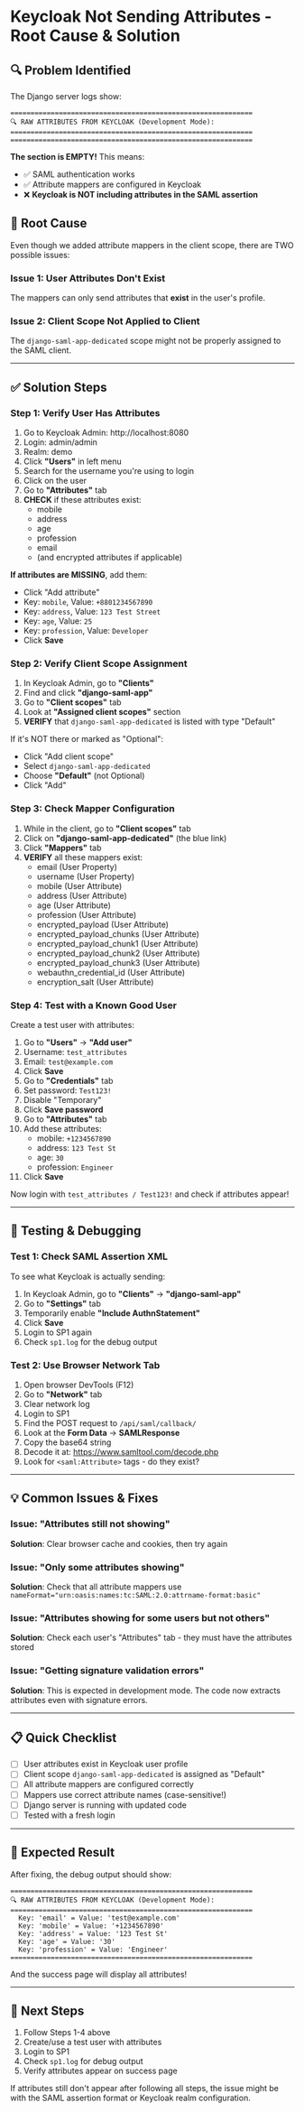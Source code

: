# Keycloak Not Sending Attributes - Root Cause & Solution

## 🔍 Problem Identified

The Django server logs show:
```
============================================================
🔍 RAW ATTRIBUTES FROM KEYCLOAK (Development Mode):
============================================================
============================================================
```

**The section is EMPTY!** This means:
- ✅ SAML authentication works
- ✅ Attribute mappers are configured in Keycloak
- ❌ **Keycloak is NOT including attributes in the SAML assertion**

## 🎯 Root Cause

Even though we added attribute mappers in the client scope, there are TWO possible issues:

### Issue 1: User Attributes Don't Exist
The mappers can only send attributes that **exist** in the user's profile.

### Issue 2: Client Scope Not Applied to Client
The `django-saml-app-dedicated` scope might not be properly assigned to the SAML client.

---

## ✅ Solution Steps

### Step 1: Verify User Has Attributes

1. Go to Keycloak Admin: http://localhost:8080
2. Login: admin/admin
3. Realm: demo
4. Click **"Users"** in left menu
5. Search for the username you're using to login
6. Click on the user
7. Go to **"Attributes"** tab
8. **CHECK** if these attributes exist:
   - mobile
   - address
   - age
   - profession
   - email
   - (and encrypted attributes if applicable)

**If attributes are MISSING**, add them:
- Click "Add attribute"
- Key: `mobile`, Value: `+8801234567890`
- Key: `address`, Value: `123 Test Street`
- Key: `age`, Value: `25`
- Key: `profession`, Value: `Developer`
- Click **Save**

### Step 2: Verify Client Scope Assignment

1. In Keycloak Admin, go to **"Clients"**
2. Find and click **"django-saml-app"**
3. Go to **"Client scopes"** tab
4. Look at **"Assigned client scopes"** section
5. **VERIFY** that `django-saml-app-dedicated` is listed with type "Default"

If it's NOT there or marked as "Optional":
- Click "Add client scope"
- Select `django-saml-app-dedicated`
- Choose **"Default"** (not Optional)
- Click "Add"

### Step 3: Check Mapper Configuration

1. While in the client, go to **"Client scopes"** tab
2. Click on **"django-saml-app-dedicated"** (the blue link)
3. Click **"Mappers"** tab
4. **VERIFY** all these mappers exist:
   - email (User Property)
   - username (User Property)
   - mobile (User Attribute)
   - address (User Attribute)
   - age (User Attribute)
   - profession (User Attribute)
   - encrypted_payload (User Attribute)
   - encrypted_payload_chunks (User Attribute)
   - encrypted_payload_chunk1 (User Attribute)
   - encrypted_payload_chunk2 (User Attribute)
   - encrypted_payload_chunk3 (User Attribute)
   - webauthn_credential_id (User Attribute)
   - encryption_salt (User Attribute)

### Step 4: Test with a Known Good User

Create a test user with attributes:

1. Go to **"Users"** → **"Add user"**
2. Username: `test_attributes`
3. Email: `test@example.com`
4. Click **Save**
5. Go to **"Credentials"** tab
6. Set password: `Test123!`
7. Disable "Temporary"
8. Click **Save password**
9. Go to **"Attributes"** tab
10. Add these attributes:
    - mobile: `+1234567890`
    - address: `123 Test St`
    - age: `30`
    - profession: `Engineer`
11. Click **Save**

Now login with `test_attributes / Test123!` and check if attributes appear!

---

## 🧪 Testing & Debugging

### Test 1: Check SAML Assertion XML

To see what Keycloak is actually sending:

1. In Keycloak Admin, go to **"Clients"** → **"django-saml-app"**
2. Go to **"Settings"** tab
3. Temporarily enable **"Include AuthnStatement"**
4. Click **Save**
5. Login to SP1 again
6. Check `sp1.log` for the debug output

### Test 2: Use Browser Network Tab

1. Open browser DevTools (F12)
2. Go to **"Network"** tab
3. Clear network log
4. Login to SP1
5. Find the POST request to `/api/saml/callback/`
6. Look at the **Form Data** → **SAMLResponse**
7. Copy the base64 string
8. Decode it at: https://www.samltool.com/decode.php
9. Look for `<saml:Attribute>` tags - do they exist?

---

## 💡 Common Issues & Fixes

### Issue: "Attributes still not showing"
**Solution**: Clear browser cache and cookies, then try again

### Issue: "Only some attributes showing"
**Solution**: Check that all attribute mappers use `nameFormat="urn:oasis:names:tc:SAML:2.0:attrname-format:basic"`

### Issue: "Attributes showing for some users but not others"
**Solution**: Check each user's "Attributes" tab - they must have the attributes stored

### Issue: "Getting signature validation errors"
**Solution**: This is expected in development mode. The code now extracts attributes even with signature errors.

---

## 📋 Quick Checklist

- [ ] User attributes exist in Keycloak user profile
- [ ] Client scope `django-saml-app-dedicated` is assigned as "Default"
- [ ] All attribute mappers are configured correctly
- [ ] Mappers use correct attribute names (case-sensitive!)
- [ ] Django server is running with updated code
- [ ] Tested with a fresh login

---

## 🎯 Expected Result

After fixing, the debug output should show:

```
============================================================
🔍 RAW ATTRIBUTES FROM KEYCLOAK (Development Mode):
============================================================
  Key: 'email' = Value: 'test@example.com'
  Key: 'mobile' = Value: '+1234567890'
  Key: 'address' = Value: '123 Test St'
  Key: 'age' = Value: '30'
  Key: 'profession' = Value: 'Engineer'
============================================================
```

And the success page will display all attributes!

---

## 🚀 Next Steps

1. Follow Steps 1-4 above
2. Create/use a test user with attributes
3. Login to SP1
4. Check `sp1.log` for debug output
5. Verify attributes appear on success page

If attributes still don't appear after following all steps, the issue might be with the SAML assertion format or Keycloak realm configuration.
